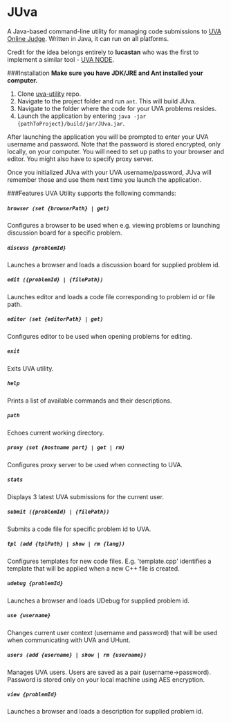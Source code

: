 # JUva
A Java-based command-line utility for managing code submissions to [UVA Online Judge](https://uva.onlinejudge.org/). Written in Java, it can run on all platforms.

Credit for the idea belongs entirely to **lucastan** who was the first to implement a similar tool - [UVA NODE](https://github.com/lucastan/uva-node).

###Installation
**Make sure you have JDK/JRE and Ant installed your computer.**

1. Clone [uva-utility](https://github.com/andrey-yemelyanov/uva-utility.git) repo.
2. Navigate to the project folder and run ```ant```. This will build JUva.
3. Navigate to the folder where the code for your UVA problems resides.
3. Launch the application by entering ```java -jar {pathToProject}/build/jar/JUva.jar```.

After launching the application you will be prompted to enter your UVA username and password. Note that the password is stored encrypted, only locally, on your computer. You will need to set up paths to your browser and editor. You might also have to specify proxy server.

Once you initialized JUva with your UVA username/password, JUva will remember those and use them next time you launch the application.

###Features
UVA Utility supports the following commands:

##### ```browser (set {browserPath} | get)```
Configures a browser to be used when e.g. viewing problems or launching discussion board for a specific problem.

##### ```discuss {problemId}```
Launches a browser and loads a discussion board for supplied problem id.

##### ```edit ({problemId} | {filePath})```
Launches editor and loads a code file corresponding to problem id or file path.

##### ```editor (set {editorPath} | get)```
Configures editor to be used when opening problems for editing.

##### ```exit```
Exits UVA utility.

##### ```help```
Prints a list of available commands and their descriptions.

##### ```path```
Echoes current working directory.

##### ```proxy (set {hostname port} | get | rm)```
Configures proxy server to be used when connecting to UVA.

##### ```stats```
Displays 3 latest UVA submissions for the current user.

##### ```submit ({problemId} | {filePath})```

Submits a code file for specific problem id to UVA.
##### ```tpl (add {tplPath} | show | rm {lang})```
Configures templates for new code files. E.g. 'template.cpp' identifies a template that will be applied when a new C++ file is created.

##### ```udebug {problemId}```
Launches a browser and loads UDebug for supplied problem id.

##### ```use {username}```
Changes current user context (username and password) that will be used when communicating with UVA and UHunt.

##### ```users (add {username} | show | rm {username})```
Manages UVA users. Users are saved as a pair (username->password). Password is stored only on your local machine using AES encryption.

##### ```view {problemId}```
Launches a browser and loads a description for supplied problem id.

